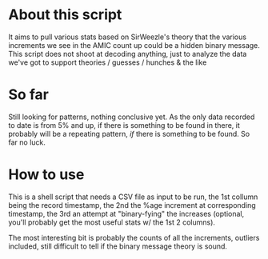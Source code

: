 # About this script
It aims to pull various stats based on SirWeezle's theory that the various increments we see in the AMIC count up could be a hidden binary message. This script does not shoot at decoding anything, just to analyze the data we've got to support theories / guesses / hunches & the like

# So far
Still looking for patterns, nothing conclusive yet.
As the only data recorded to date is from 5% and up, if there is something to be found in there, it probably will be a repeating pattern, _if_ there is something to be found.
So far no luck.


# How to use
This is a shell script that needs a CSV file as input to be run, the 1st collumn being the record timestamp, the 2nd the %age increment at corresponding timestamp, the 3rd an attempt at "binary-fying" the increases (optional, you'll probably get the most useful stats w/ the 1st 2 columns).

The most interesting bit is probably the counts of all the increments, outliers included, still difficult to tell if the binary message theory is sound.

